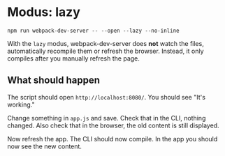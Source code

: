 # Modus: lazy

```shell
npm run webpack-dev-server -- --open --lazy --no-inline
```

With the `lazy` modus, webpack-dev-server does **not** watch the files, automatically recompile them or refresh the browser. Instead, it only compiles after you manually refresh the page.

## What should happen

The script should open `http://localhost:8080/`. You should see "It's working."

Change something in `app.js` and save. Check that in the CLI, nothing changed. Also check that in the browser, the old content is still displayed.

Now refresh the app. The CLI should now compile. In the app you should now see the new content.

